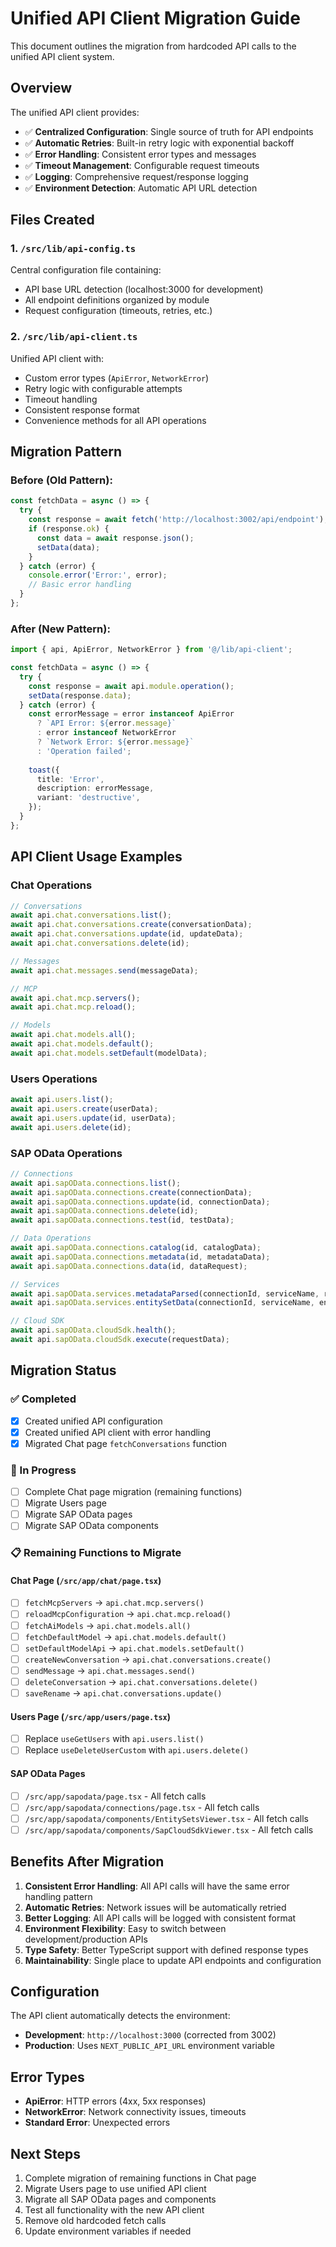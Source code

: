 # Unified API Client Migration Guide

This document outlines the migration from hardcoded API calls to the unified API client system.

## Overview

The unified API client provides:
- ✅ **Centralized Configuration**: Single source of truth for API endpoints
- ✅ **Automatic Retries**: Built-in retry logic with exponential backoff
- ✅ **Error Handling**: Consistent error types and messages
- ✅ **Timeout Management**: Configurable request timeouts
- ✅ **Logging**: Comprehensive request/response logging
- ✅ **Environment Detection**: Automatic API URL detection

## Files Created

### 1. `/src/lib/api-config.ts`
Central configuration file containing:
- API base URL detection (localhost:3000 for development)
- All endpoint definitions organized by module
- Request configuration (timeouts, retries, etc.)

### 2. `/src/lib/api-client.ts`
Unified API client with:
- Custom error types (`ApiError`, `NetworkError`)
- Retry logic with configurable attempts
- Timeout handling
- Consistent response format
- Convenience methods for all API operations

## Migration Pattern

### Before (Old Pattern):
```typescript
const fetchData = async () => {
  try {
    const response = await fetch('http://localhost:3002/api/endpoint');
    if (response.ok) {
      const data = await response.json();
      setData(data);
    }
  } catch (error) {
    console.error('Error:', error);
    // Basic error handling
  }
};
```

### After (New Pattern):
```typescript
import { api, ApiError, NetworkError } from '@/lib/api-client';

const fetchData = async () => {
  try {
    const response = await api.module.operation();
    setData(response.data);
  } catch (error) {
    const errorMessage = error instanceof ApiError 
      ? `API Error: ${error.message}` 
      : error instanceof NetworkError 
      ? `Network Error: ${error.message}`
      : 'Operation failed';
    
    toast({
      title: 'Error',
      description: errorMessage,
      variant: 'destructive',
    });
  }
};
```

## API Client Usage Examples

### Chat Operations
```typescript
// Conversations
await api.chat.conversations.list();
await api.chat.conversations.create(conversationData);
await api.chat.conversations.update(id, updateData);
await api.chat.conversations.delete(id);

// Messages
await api.chat.messages.send(messageData);

// MCP
await api.chat.mcp.servers();
await api.chat.mcp.reload();

// Models
await api.chat.models.all();
await api.chat.models.default();
await api.chat.models.setDefault(modelData);
```

### Users Operations
```typescript
await api.users.list();
await api.users.create(userData);
await api.users.update(id, userData);
await api.users.delete(id);
```

### SAP OData Operations
```typescript
// Connections
await api.sapOData.connections.list();
await api.sapOData.connections.create(connectionData);
await api.sapOData.connections.update(id, connectionData);
await api.sapOData.connections.delete(id);
await api.sapOData.connections.test(id, testData);

// Data Operations
await api.sapOData.connections.catalog(id, catalogData);
await api.sapOData.connections.metadata(id, metadataData);
await api.sapOData.connections.data(id, dataRequest);

// Services
await api.sapOData.services.metadataParsed(connectionId, serviceName, requestData);
await api.sapOData.services.entitySetData(connectionId, serviceName, entitySetName, requestData);

// Cloud SDK
await api.sapOData.cloudSdk.health();
await api.sapOData.cloudSdk.execute(requestData);
```

## Migration Status

### ✅ Completed
- [x] Created unified API configuration
- [x] Created unified API client with error handling
- [x] Migrated Chat page `fetchConversations` function

### 🔄 In Progress
- [ ] Complete Chat page migration (remaining functions)
- [ ] Migrate Users page
- [ ] Migrate SAP OData pages
- [ ] Migrate SAP OData components

### 📋 Remaining Functions to Migrate

#### Chat Page (`/src/app/chat/page.tsx`)
- [ ] `fetchMcpServers` → `api.chat.mcp.servers()`
- [ ] `reloadMcpConfiguration` → `api.chat.mcp.reload()`
- [ ] `fetchAiModels` → `api.chat.models.all()`
- [ ] `fetchDefaultModel` → `api.chat.models.default()`
- [ ] `setDefaultModelApi` → `api.chat.models.setDefault()`
- [ ] `createNewConversation` → `api.chat.conversations.create()`
- [ ] `sendMessage` → `api.chat.messages.send()`
- [ ] `deleteConversation` → `api.chat.conversations.delete()`
- [ ] `saveRename` → `api.chat.conversations.update()`

#### Users Page (`/src/app/users/page.tsx`)
- [ ] Replace `useGetUsers` with `api.users.list()`
- [ ] Replace `useDeleteUserCustom` with `api.users.delete()`

#### SAP OData Pages
- [ ] `/src/app/sapodata/page.tsx` - All fetch calls
- [ ] `/src/app/sapodata/connections/page.tsx` - All fetch calls
- [ ] `/src/app/sapodata/components/EntitySetsViewer.tsx` - All fetch calls
- [ ] `/src/app/sapodata/components/SapCloudSdkViewer.tsx` - All fetch calls

## Benefits After Migration

1. **Consistent Error Handling**: All API calls will have the same error handling pattern
2. **Automatic Retries**: Network issues will be automatically retried
3. **Better Logging**: All API calls will be logged with consistent format
4. **Environment Flexibility**: Easy to switch between development/production APIs
5. **Type Safety**: Better TypeScript support with defined response types
6. **Maintainability**: Single place to update API endpoints and configuration

## Configuration

The API client automatically detects the environment:
- **Development**: `http://localhost:3000` (corrected from 3002)
- **Production**: Uses `NEXT_PUBLIC_API_URL` environment variable

## Error Types

- **ApiError**: HTTP errors (4xx, 5xx responses)
- **NetworkError**: Network connectivity issues, timeouts
- **Standard Error**: Unexpected errors

## Next Steps

1. Complete migration of remaining functions in Chat page
2. Migrate Users page to use unified API client
3. Migrate all SAP OData pages and components
4. Test all functionality with the new API client
5. Remove old hardcoded fetch calls
6. Update environment variables if needed
